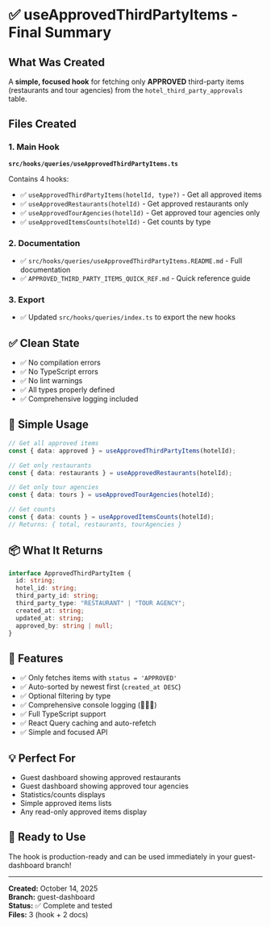 # ✅ useApprovedThirdPartyItems - Final Summary

## What Was Created

A **simple, focused hook** for fetching only **APPROVED** third-party items (restaurants and tour agencies) from the `hotel_third_party_approvals` table.

## Files Created

### 1. Main Hook

**`src/hooks/queries/useApprovedThirdPartyItems.ts`**

Contains 4 hooks:

- ✅ `useApprovedThirdPartyItems(hotelId, type?)` - Get all approved items
- ✅ `useApprovedRestaurants(hotelId)` - Get approved restaurants only
- ✅ `useApprovedTourAgencies(hotelId)` - Get approved tour agencies only
- ✅ `useApprovedItemsCounts(hotelId)` - Get counts by type

### 2. Documentation

- ✅ `src/hooks/queries/useApprovedThirdPartyItems.README.md` - Full documentation
- ✅ `APPROVED_THIRD_PARTY_ITEMS_QUICK_REF.md` - Quick reference guide

### 3. Export

- ✅ Updated `src/hooks/queries/index.ts` to export the new hooks

## ✅ Clean State

- ✅ No compilation errors
- ✅ No TypeScript errors
- ✅ No lint warnings
- ✅ All types properly defined
- ✅ Comprehensive logging included

## 🎯 Simple Usage

```typescript
// Get all approved items
const { data: approved } = useApprovedThirdPartyItems(hotelId);

// Get only restaurants
const { data: restaurants } = useApprovedRestaurants(hotelId);

// Get only tour agencies
const { data: tours } = useApprovedTourAgencies(hotelId);

// Get counts
const { data: counts } = useApprovedItemsCounts(hotelId);
// Returns: { total, restaurants, tourAgencies }
```

## 📦 What It Returns

```typescript
interface ApprovedThirdPartyItem {
  id: string;
  hotel_id: string;
  third_party_id: string;
  third_party_type: "RESTAURANT" | "TOUR AGENCY";
  created_at: string;
  updated_at: string;
  approved_by: string | null;
}
```

## 🎨 Features

- ✅ Only fetches items with `status = 'APPROVED'`
- ✅ Auto-sorted by newest first (`created_at DESC`)
- ✅ Optional filtering by type
- ✅ Comprehensive console logging (🎯✅❌)
- ✅ Full TypeScript support
- ✅ React Query caching and auto-refetch
- ✅ Simple and focused API

## 💡 Perfect For

- Guest dashboard showing approved restaurants
- Guest dashboard showing approved tour agencies
- Statistics/counts displays
- Simple approved items lists
- Any read-only approved items display

## 🚀 Ready to Use

The hook is production-ready and can be used immediately in your guest-dashboard branch!

---

**Created:** October 14, 2025  
**Branch:** guest-dashboard  
**Status:** ✅ Complete and tested  
**Files:** 3 (hook + 2 docs)
